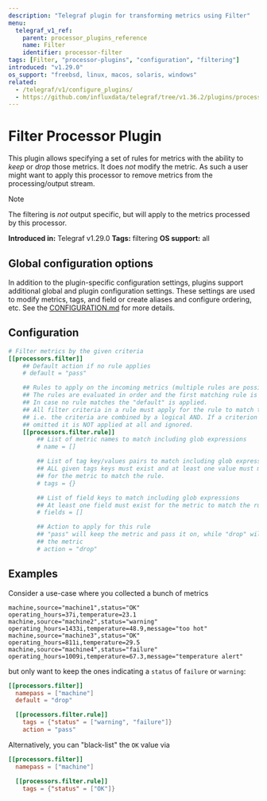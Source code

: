 ```yaml
---
description: "Telegraf plugin for transforming metrics using Filter"
menu:
  telegraf_v1_ref:
    parent: processor_plugins_reference
    name: Filter
    identifier: processor-filter
tags: [Filter, "processor-plugins", "configuration", "filtering"]
introduced: "v1.29.0"
os_support: "freebsd, linux, macos, solaris, windows"
related:
  - /telegraf/v1/configure_plugins/
  - https://github.com/influxdata/telegraf/tree/v1.36.2/plugins/processors/filter/README.md, Filter Plugin Source
---
```


# Filter Processor Plugin

This plugin allows specifying a set of rules for metrics with the ability to
_keep_ or _drop_ those metrics. It does _not_ modify the metric. As such a user
might want to apply this processor to remove metrics from the processing/output
stream.

> [!NOTE]
> The filtering is _not_ output specific, but will apply to the metrics
> processed by this processor.

**Introduced in:** Telegraf v1.29.0
**Tags:** filtering
**OS support:** all

## Global configuration options <!-- @/docs/includes/plugin_config.md -->

In addition to the plugin-specific configuration settings, plugins support
additional global and plugin configuration settings. These settings are used to
modify metrics, tags, and field or create aliases and configure ordering, etc.
See the [CONFIGURATION.md](/telegraf/v1/configuration/#plugins) for more details.

[CONFIGURATION.md]: ../../../docs/CONFIGURATION.md#plugins

## Configuration

```toml @sample.conf
# Filter metrics by the given criteria
[[processors.filter]]
    ## Default action if no rule applies
    # default = "pass"

    ## Rules to apply on the incoming metrics (multiple rules are possible)
    ## The rules are evaluated in order and the first matching rule is applied.
    ## In case no rule matches the "default" is applied.
    ## All filter criteria in a rule must apply for the rule to match the metric
    ## i.e. the criteria are combined by a logical AND. If a criterion is
    ## omitted it is NOT applied at all and ignored.
    [[processors.filter.rule]]
        ## List of metric names to match including glob expressions
        # name = []

        ## List of tag key/values pairs to match including glob expressions
        ## ALL given tags keys must exist and at least one value must match
        ## for the metric to match the rule.
        # tags = {}

        ## List of field keys to match including glob expressions
        ## At least one field must exist for the metric to match the rule.
        # fields = []

        ## Action to apply for this rule
        ## "pass" will keep the metric and pass it on, while "drop" will remove
        ## the metric
        # action = "drop"
```

## Examples

Consider a use-case where you collected a bunch of metrics

```text
machine,source="machine1",status="OK" operating_hours=37i,temperature=23.1
machine,source="machine2",status="warning" operating_hours=1433i,temperature=48.9,message="too hot"
machine,source="machine3",status="OK" operating_hours=811i,temperature=29.5
machine,source="machine4",status="failure" operating_hours=1009i,temperature=67.3,message="temperature alert"
```

but only want to keep the ones indicating a `status` of `failure` or `warning`:

```toml
[[processors.filter]]
  namepass = ["machine"]
  default = "drop"

  [[processors.filter.rule]]
    tags = {"status" = ["warning", "failure"]}
    action = "pass"
```

Alternatively, you can "black-list" the `OK` value via

```toml
[[processors.filter]]
  namepass = ["machine"]

  [[processors.filter.rule]]
    tags = {"status" = ["OK"]}
```
